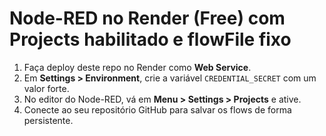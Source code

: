 # Node-RED no Render (Free) com Projects habilitado e flowFile fixo

1) Faça deploy deste repo no Render como **Web Service**.
2) Em **Settings > Environment**, crie a variável `CREDENTIAL_SECRET` com um valor forte.
3) No editor do Node-RED, vá em **Menu > Settings > Projects** e ative.
4) Conecte ao seu repositório GitHub para salvar os flows de forma persistente.
